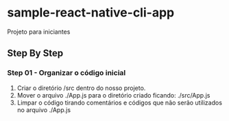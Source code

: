 # sample-react-native-cli-app
Projeto para iniciantes


## Step By Step

### Step 01 - Organizar o código inicial
1. Criar o diretório /src dentro do nosso projeto.
2. Mover o arquivo ./App.js para o diretório criado ficando: ./src/App.js
3. Limpar o código tirando comentários e códigos que não serão utilizados no arquivo ./App.js 